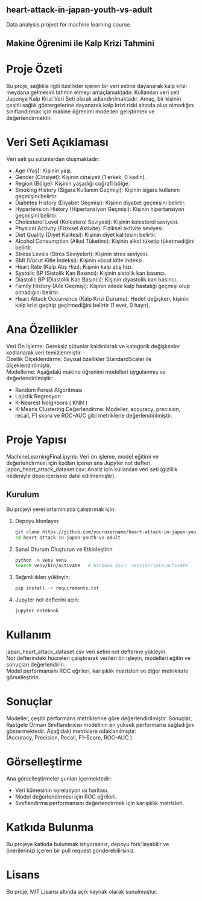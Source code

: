 ## heart-attack-in-japan-youth-vs-adult
Data analysis project for machine learning course.  
## Makine Öğrenimi ile Kalp Krizi Tahmini 
# Proje Özeti 
Bu proje, sağlıkla ilgili özellikler içeren bir veri setine dayanarak kalp krizi meydana gelmesini tahmin etmeyi amaçlamaktadır. Kullanılan veri seti Japonya Kalp Krizi Veri Seti olarak adlandırılmaktadır. Amaç, bir kişinin çeşitli sağlık göstergelerine dayanarak kalp krizi riski altında olup olmadığını sınıflandırmak için makine öğrenimi modelleri geliştirmek ve değerlendirmektir.  

# Veri Seti Açıklaması
Veri seti şu sütunlardan oluşmaktadır:  

* Age (Yaş): Kişinin yaşı.  
* Gender (Cinsiyet): Kişinin cinsiyeti (1 erkek, 0 kadın).  
* Region (Bölge): Kişinin yaşadığı coğrafi bölge.  
* Smoking History (Sigara Kullanım Geçmişi): Kişinin sigara kullanım geçmişini belirtir.  
* Diabetes History (Diyabet Geçmişi): Kişinin diyabet geçmişini belirtir.  
* Hypertension History (Hipertansiyon Geçmişi): Kişinin hipertansiyon geçmişini belirtir.  
* Cholesterol Level (Kolesterol Seviyesi): Kişinin kolesterol seviyesi.  
* Physical Activity (Fiziksel Aktivite): Fiziksel aktivite seviyesi.  
* Diet Quality (Diyet Kalitesi): Kişinin diyet kalitesini belirtir.  
* Alcohol Consumption (Alkol Tüketimi): Kişinin alkol tüketip tüketmediğini belirtir.  
* Stress Levels (Stres Seviyeleri): Kişinin stres seviyesi.   
* BMI (Vücut Kitle İndeksi): Kişinin vücut kitle indeksi.  
* Heart Rate (Kalp Atış Hızı): Kişinin kalp atış hızı.  
* Systolic BP (Sistolik Kan Basıncı): Kişinin sistolik kan basıncı.  
* Diastolic BP (Diastolik Kan Basıncı): Kişinin diyastolik kan basıncı.  
* Family History (Aile Geçmişi): Kişinin ailede kalp hastalığı geçmişi olup olmadığını belirtir.  
* Heart Attack Occurrence (Kalp Krizi Durumu): Hedef değişken; kişinin kalp krizi geçirip geçirmediğini belirtir (1 evet, 0 hayır).  
# Ana Özellikler  
Veri Ön İşleme: Gereksiz sütunlar kaldırılarak ve kategorik değişkenler kodlanarak veri temizlenmiştir.  
Özellik Ölçeklendirme: Sayısal özellikler StandardScaler ile ölçeklendirilmiştir.  
Modelleme: Aşağıdaki makine öğrenimi modelleri uygulanmış ve değerlendirilmiştir:  
* Random Forest Algoritması  
* Lojistik Regresyon  
* K-Nearest Neighbors ( KNN ) 
* K-Means Clustering 
Değerlendirme: Modeller, accuracy, precision, recall, F1 skoru ve ROC-AUC gibi metriklerle değerlendirilmiştir.  

# Proje Yapısı  
MachineLearningFinal.ipynb: Veri ön işleme, model eğitimi ve değerlendirmesi için kodları içeren ana Jupyter not defteri.  
japan_heart_attack_dataset.csv: Analiz için kullanılan veri seti (gizlilik nedeniyle depo içerisine dahil edilmemiştir).  

## Kurulum  

Bu projeyi yerel ortamınızda çalıştırmak için:  

1. Depoyu klonlayın:   
   ```bash
   git clone https://github.com/yourusername/heart-attack-in-japan-youth-vs-adult.git
   cd heart-attack-in-japan-youth-vs-adult
2. Sanal Oturum Oluşturun ve Etkinleştirin  
   ```bash
   python -m venv venv
   source venv/bin/activate   # Windows için: venv\Scripts\activate
3. Bağımlılıkları yükleyin:  
   ```bash
   pip install -r requirements.txt
4. Jupyter not defterini açın:  
   ```bash
   jupyter notebook
# Kullanım
japan_heart_attack_dataset.csv veri setini not defterine yükleyin.   
Not defterindeki hücreleri çalıştırarak verileri ön işleyin, modelleri eğitin ve sonuçları değerlendirin.  
Model performansını ROC eğrileri, karışıklık matrisleri ve diğer metriklerle görselleştirin.   
# Sonuçlar   
Modeller, çeşitli performans metriklerine göre değerlendirilmiştir. Sonuçlar, Rastgele Orman Sınıflandırıcısı modelinin en yüksek performansı sağladığını göstermektedir. Aşağıdaki metriklere odaklanılmıştır:   
(Accuracy, Precision, Recall, F1-Score, ROC-AUC )    

# Görselleştirme   
Ana görselleştirmeler şunları içermektedir:   
* Veri kümesinin korelasyon ısı haritası.
* Model değerlendirmesi için ROC eğrileri.
* Sınıflandırma performansını değerlendirmek için karışıklık matrisleri.

 
# Katkıda Bulunma  
Bu projeye katkıda bulunmak istiyorsanız, depoyu fork'layabilir ve önerilerinizi içeren bir pull request gönderebilirsiniz.    

# Lisans
Bu proje, MIT Lisansı altında açık kaynak olarak sunulmuştur.  


  




